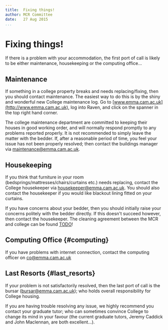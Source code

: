 ```yaml
---
title:  Fixing things!
author: MCR Committee
date:   27 Aug 2015
...
```


# Fixing things!

If there is a problem with your accommodation, the first port of call is
likely to be either maintenance, housekeeping or the computing office…

## Maintenance

If something in a college property breaks and needs replacing/fixing,
then you should contact maintenance. The easiest way to do this is by
the shiny and wonderful new College maintenance log. Go to
[www.emma.cam.ac.uk](http://www.emma.cam.ac.uk), log into Raven, and
click on the spanner in the top right hand corner.

The college maintenance department are committed to keeping their houses
in good working order, and will normally respond promptly to any
problems reported properly. It is not recommended to simply leave the
matter with the bedder. If, after a reasonable period of time, you feel
your issue has not been properly resolved; then contact the buildings
manager via <maintenance@emma.cam.ac.uk>.

## Housekeeping

If you think that furniture in your room
(bedsprings/mattresses/chairs/curtains etc.) needs replacing, contact
the College housekeeper via <housekeeper@emma.cam.ac.uk>. You should
also contact the housekeeper if you would like blackout lining fitted on
your curtains.

If you have concerns about your bedder, then you should initially raise
your concerns politely with the bedder directly. If this doesn't succeed
however, then contact the housekeeper. The cleaning agreement between
the MCR and college can be found
[TODO](uploads/other_important_documents/cleaning_policy.pdf)!

## Computing Office {#computing}

If you have problems with internet connection, contact the computing
officer on <co@emma.cam.ac.uk>

## Last Resorts {#last_resorts}

If your problem is not satisfactorily resolved, then the last port of
call is the bursar (<bursar@emma.cam.ac.uk>); who holds overall
responsibility for College housing.

If you are having trouble resolving any issue, we highly recommend you
contact your graduate tutor; who can sometimes convince College to
change its mind in your favour (the current graduate tutors, Jeremy
Caddick and John Maclennan, are both excellent…).

